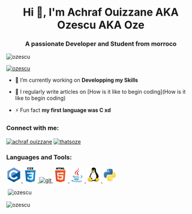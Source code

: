 <h1 align="center">Hi 👋, I'm Achraf Ouizzane AKA Ozescu AKA Oze</h1>
<h3 align="center">A passionate Developer and Student from morroco</h3>

<p align="left"> <img src="https://komarev.com/ghpvc/?username=ozescu&label=Profile%20views&color=0e75b6&style=flat" alt="ozescu" /> </p>

<p align="left"> <a href="https://github.com/ryo-ma/github-profile-trophy"><img src="https://github-profile-trophy.vercel.app/?username=ozescu" alt="ozescu" /></a> </p>

- 🔭 I’m currently working on **Developping my Skills**

- 📝 I regularly write articles on [How is it like to begin coding](How is it like to begin coding)

- ⚡ Fun fact **my first language was C xd**

<h3 align="left">Connect with me:</h3>
<p align="left">
<a href="https://linkedin.com/in/achraf ouizzane" target="blank"><img align="center" src="https://raw.githubusercontent.com/rahuldkjain/github-profile-readme-generator/master/src/images/icons/Social/linked-in-alt.svg" alt="achraf ouizzane" height="30" width="40" /></a>
<a href="https://discord.gg/thatsoze" target="blank"><img align="center" src="https://raw.githubusercontent.com/rahuldkjain/github-profile-readme-generator/master/src/images/icons/Social/discord.svg" alt="thatsoze" height="30" width="40" /></a>
</p>

<h3 align="left">Languages and Tools:</h3>
<p align="left"> <a href="https://www.cprogramming.com/" target="_blank" rel="noreferrer"> <img src="https://raw.githubusercontent.com/devicons/devicon/master/icons/c/c-original.svg" alt="c" width="40" height="40"/> </a> <a href="https://www.w3schools.com/css/" target="_blank" rel="noreferrer"> <img src="https://raw.githubusercontent.com/devicons/devicon/master/icons/css3/css3-original-wordmark.svg" alt="css3" width="40" height="40"/> </a> <a href="https://git-scm.com/" target="_blank" rel="noreferrer"> <img src="https://www.vectorlogo.zone/logos/git-scm/git-scm-icon.svg" alt="git" width="40" height="40"/> </a> <a href="https://www.w3.org/html/" target="_blank" rel="noreferrer"> <img src="https://raw.githubusercontent.com/devicons/devicon/master/icons/html5/html5-original-wordmark.svg" alt="html5" width="40" height="40"/> </a> <a href="https://www.java.com" target="_blank" rel="noreferrer"> <img src="https://raw.githubusercontent.com/devicons/devicon/master/icons/java/java-original.svg" alt="java" width="40" height="40"/> </a> <a href="https://www.linux.org/" target="_blank" rel="noreferrer"> <img src="https://raw.githubusercontent.com/devicons/devicon/master/icons/linux/linux-original.svg" alt="linux" width="40" height="40"/> </a> <a href="https://www.python.org" target="_blank" rel="noreferrer"> <img src="https://raw.githubusercontent.com/devicons/devicon/master/icons/python/python-original.svg" alt="python" width="40" height="40"/> </a> </p>

<p>&nbsp;<img align="center" src="https://github-readme-stats.vercel.app/api?username=ozescu&show_icons=true&locale=en" alt="ozescu" /></p>

<p><img align="center" src="https://github-readme-streak-stats.herokuapp.com/?user=ozescu&" alt="ozescu" /></p>
